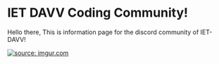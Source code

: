 # IET DAVV Coding Community!
Hello there,
This is information page for the discord community of IET-DAVV!

<a href="https://imgur.com/cwmt68n"><img src="https://i.imgur.com/cwmt68n.gif" title="source: imgur.com" /></a>
